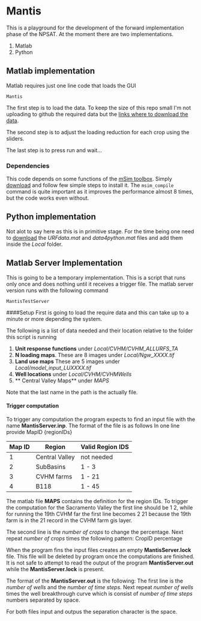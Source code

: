 # Mantis
This is a playground for the development of the forward implementation 
phase of the NPSAT. At the moment there are two implementations.

1. Matlab 
2. Python

## Matlab implementation
Matlab requires just one line code that loads the GUI
```
Mantis
```
The first step is to load the data.
To keep the size of this repo small I'm not uploading to github the 
required data but the 
[links where to download the data](https://github.com/giorgk/Mantis/blob/master/Local/Readme.md).

The second step is to adjust the loading reduction for each crop using
the sliders.

The last step is to press run and wait...

### Dependencies
This code depends on some functions of the 
[mSim toolbox](http://subsurface.gr/software/msim/). Simply 
[download](http://subsurface.gr/software/msim/msim-download/) and follow
few simple steps to install it. 
The `msim_compile` command is quite important as it improves the performance almost 8 times, but the code works even without.


## Python implementation
Not alot to say here as this is in primitive stage.
For the time being one need to 
[download](https://drive.google.com/drive/u/2/folders/1OH0R6OH5piws8l9tvqBvuX3fu_K-IawE) 
the _URFdata.mat_ and _data4python.mat_ files and add them inside the *Local* 
folder.

## Matlab Server Implementation
This is going to be a temporary implementation. This is a script that runs only once and does nothing until it receives a trigger file.
The matlab server version runs with the following command
```
MantisTestServer
```
####Setup
First is going to load the require data and this can take up to a minute or more depending the system.

The following is a list of data needed and their location relative to the folder this script is running

1. **Unit response functions** under *Local/CVHM/CVHM_ALLURFS_TA*
2. **N loading maps**. These are 8 images under *Local/Ngw_XXXX.tif*
3. **Land use maps** These are 5 images under *Local/model_input_LUXXXX.tif*
4. **Well locations** under *Local/CVHM/CVHMWells*
5. ** Central Valley Maps** under *MAPS*

Note that the last name in the path is the actually file. 

#### Trigger computation
To trigger any computation the program expects to find an input file with the name **MantisServer.inp**.
The format of the file is as follows
In one line provide 
MapID {regionIDs}

| Map ID | Region | Valid Region IDS |
| --- | ----------- | ----------- |
| 1 | Central Valley | not needed |
| 2 | SubBasins | 1 - 3 |
| 3 | CVHM farms | 1 - 21 |
| 4 | B118 | 1 - 45 |
 
The matlab file **MAPS** contains the definition for the region IDs.
To trigger the computation for the Sacramento Valley the first line should be 
1 2, while for running the 19th CVHM far the first line becomes 
2 21 because the 19th farm is in the 21 record in the CVHM farm gis layer.

The second line is the *number of crops* to change the percentage.
Next repeat *number of crops* times the following pattern:
CropID percentage

When the program fins the input files creates an empty **MantisServer.lock** file.
This file will be deleted by program once the computations are finished.
It is not safe to attempt to read the output of the program **MantisServer.out** while the **MantisServer.lock** is present.

The format of the **MantisServer.out** is the following:
The first line is the *number of wells* and the *number of time steps*.
Next repeat *number of wells* times the well breakthrough curve which is consist of *number of time steps* numbers separated by space.

For both files input and outpus the separation character is the space.
